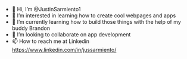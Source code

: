 - 👋 Hi, I’m @JustinSarmiento1
- 👀 I’m interested in learning how to create cool webpages and apps
- 🌱 I’m currently learning how to build those things with the help of my buddy Brandon
- 💞️ I’m looking to collaborate on app development
- 📫 How to reach me at Linkedin https://www.linkedin.com/in/jussarmiento/

<!---
JustinSarmiento1/JustinSarmiento1 is a ✨ special ✨ repository because its `README.md` (this file) appears on your GitHub profile.
You can click the Preview link to take a look at your changes.
--->
